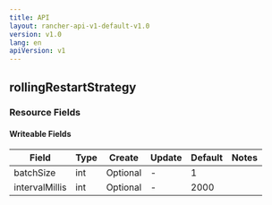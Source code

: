 ```yaml
---
title: API
layout: rancher-api-v1-default-v1.0
version: v1.0
lang: en
apiVersion: v1
---
```


## rollingRestartStrategy



### Resource Fields

#### Writeable Fields

Field | Type | Create | Update | Default | Notes
---|---|---|---|---|---
batchSize | int | Optional | - | 1 | 
intervalMillis | int | Optional | - | 2000 | 



<br>
